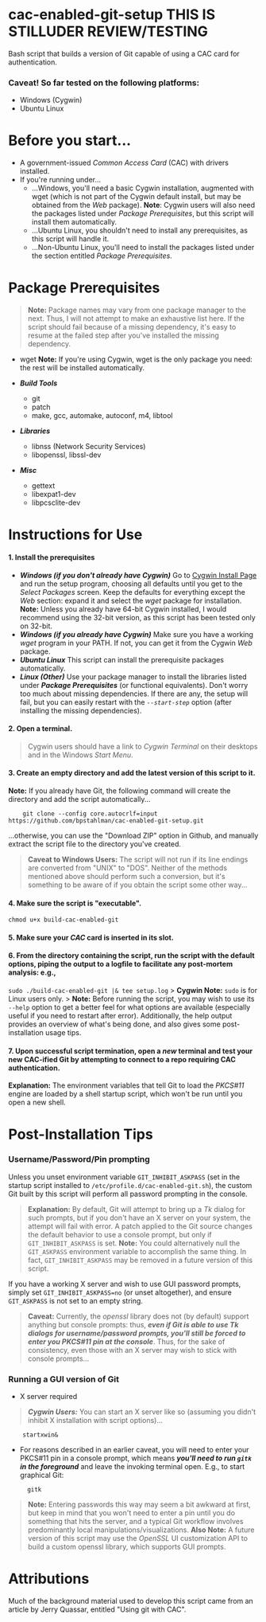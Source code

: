# cac-enabled-git-setup THIS IS STILLUDER REVIEW/TESTING

Bash script that builds a version of Git capable of using a CAC card for authentication.
### **Caveat!** So far tested on the following platforms:
- Windows (Cygwin)
- Ubuntu Linux

# Before you start...
- A government-issued _Common Access Card_ (CAC) with drivers installed.
- If you're running under...
  - ...Windows, you'll need a basic Cygwin installation, augmented with wget (which is not part of the Cygwin default install, but may be obtained from the *Web* package).
**Note**: Cygwin users will also need the packages listed under *Package Prerequisites*, but this script will install them automatically.
  - ...Ubuntu Linux, you shouldn't need to install any prerequisites, as this script will handle it.
  - ...Non-Ubuntu Linux, you'll need to install the packages listed under the section entitled *Package Prerequisites*.


# Package Prerequisites
> **Note:** Package names may vary from one package manager to the next. Thus, I will not attempt to make an exhaustive list here. If the script should fail because of a missing dependency, it's easy to resume at the failed step after you've installed the missing dependency.

 - wget
 **Note:** If you're using Cygwin, wget is the only package you need: the rest will be installed automatically.
 
- _**Build Tools**_
     - git
     - patch
     - make, gcc, automake, autoconf, m4, libtool
- _**Libraries**_
     - libnss (Network Security Services)
     - libopenssl, libssl-dev
- _**Misc**_
     - gettext
     - libexpat1-dev
     - libpcsclite-dev



# Instructions for Use
#### 1. Install the prerequisites
+ _**Windows (if you don't already have Cygwin)**_
    Go to [Cygwin Install Page](https://cygwin.com/install.html) and run the setup program, choosing all defaults until you get to the _Select Packages_ screen. Keep the defaults for everything except the *Web* section: expand it and select the *wget* package for installation.   
    **Note:** Unless you already have 64-bit Cygwin installed, I would recommend using the 32-bit version, as this script has been tested only on 32-bit.
+ _**Windows (if you already have Cygwin)**_
	Make sure you have a working *wget* program in your PATH. If not, you can get it from the Cygwin *Web* package.
+ _**Ubuntu Linux**_
    This script can install the prerequisite packages automatically.
+ _**Linux (Other)**_
    Use your package manager to install the libraries listed under _**Package Prerequisites**_ (or functional equivalents). Don't worry too much about missing dependencies. If there are any, the setup will fail, but you can easily restart with the *`--start-step`* option (after installing the missing dependencies).
    
#### 2.	Open a terminal.
> Cygwin users should have a link to *Cygwin Terminal* on their desktops and in the Windows *Start Menu*.

#### 3.	Create an empty directory and add the latest version of this script to it.
**Note:** If you already have Git, the following command will create the directory and add the script automatically...

        git clone --config core.autocrlf=input https://github.com/bpstahlman/cac-enabled-git-setup.git

...otherwise, you can use the "Download ZIP" option in Github, and manually extract the script file to the directory you've created. 
> **Caveat to Windows Users:** The script will not run if its line endings are converted from "UNIX" to "DOS". Neither of the methods mentioned above should perform such a conversion, but it's something to be aware of if you obtain the script some other way...

#### 4.	Make sure the script is "executable".
`chmod u+x build-cac-enabled-git`
#### 5.	Make sure your *CAC* card is inserted in its slot.
#### 6.	From the directory containing the script, run the script with the default options, piping the output to a logfile to facilitate any post-mortem analysis: e.g.,
`sudo ./build-cac-enabled-git |& tee setup.log`
    > **Cygwin Note:** `sudo` is for Linux users only.
    > **Note:** Before running the script, you may wish to use its `--help` option to get a better feel for what options are available (especially useful if you need to restart after error). Additionally, the help output provides an overview of what's being done, and also gives some post-installation usage tips.
#### 7.	Upon successful script termination, open a _**new**_ terminal and test your new CAC-ified Git by attempting to connect to a repo requiring CAC authentication.
**Explanation:** The environment variables that tell Git to load the _PKCS#11_ engine are loaded by a shell startup script, which won't be run until you open a new shell.

# Post-Installation Tips
### Username/Password/Pin prompting
Unless you unset environment variable `GIT_INHIBIT_ASKPASS` (set in the startup script installed to `/etc/profile.d/cac-enabled-git.sh`), the custom Git built by this script will perform all password prompting in the console.
> **Explanation:** By default, Git will attempt to bring up a _Tk_ dialog for such prompts, but if you don't have an X server on your system, the attempt will fail with error. A patch applied to the Git source changes the default behavior to use a console prompt, but only if `GIT_INHIBIT_ASKPASS` is set.
> **Note:** You could alternatively null the `GIT_ASKPASS` environment variable to accomplish the same thing. In fact, `GIT_INHIBIT_ASKPASS` may be removed in a future version of this script.

If you have a working X server and wish to use GUI password prompts, simply set `GIT_INHIBIT_ASKPASS=no` (or unset altogether), and ensure `GIT_ASKPASS` is not set to an empty string.

> **Caveat:** Currently, the _openssl_ library does not (by default) support anything but console prompts: thus, _**even if Git is able to use Tk dialogs for username/password prompts, you'll still be forced to enter you PKCS#11 pin at the console**_. Thus, for the sake of consistency, even those with an X server may wish to stick with console prompts...

### Running a GUI version of Git

* X server required
> _**Cygwin Users:**_ You can start an X server like so (assuming you didn't inhibit X installation with script options)...

        startxwin&

* For reasons described in an earlier caveat, you will need to enter your PKCS#11 pin in a console prompt, which means _**you'll need to run `gitk` in the foreground**_ and leave the invoking terminal open. E.g., to start graphical Git:
            
        gitk
        
> **Note:** Entering passwords this way may seem a bit awkward at first, but keep in mind that you won't need to enter a pin until you do something that hits the server, and a typical Git workflow involves predominantly local manipulations/visualizations.
> **Also Note:** A future version of this script may use the _OpenSSL_ UI customization API to build a custom openssl library, which supports GUI prompts.

# Attributions
Much of the background material used to develop this script came from an article by Jerry Quassar, entitled "Using git with CAC".
